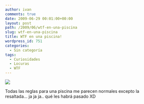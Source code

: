 ```yaml
---
author: ivan
comments: true
date: 2009-06-29 00:01:00+00:00
layout: post
path: /2009/06/wtf-en-una-piscina
slug: wtf-en-una-piscina
title: WTF en una piscina!
wordpress_id: 751
categories:
  - Sin categoría
tags:
  - Curiosidades
  - Locuras
  - WTF
---
```


[![](http://ivan.campananaranjo.com/wp-content/uploads/2009/06/img_1273.jpg)](http://4.bp.blogspot.com/_T2UWuNJg3dQ/Ske-0klEFXI/AAAAAAAACBs/PmgoxLluvVs/s1600-h/img_1273.jpg)

Todas las reglas para una piscina me parecen normales excepto la resaltada... ja ja ja.. qué les habrá pasado XD
